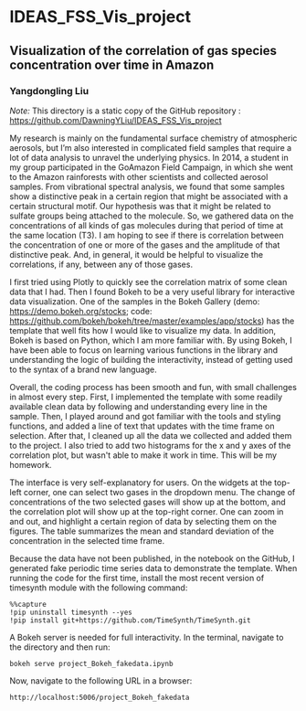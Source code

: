 # IDEAS_FSS_Vis_project
## Visualization of the correlation of gas species concentration over time in Amazon
### Yangdongling Liu

_Note:_ This directory is a static copy of the GitHub repository : https://github.com/DawningYLiu/IDEAS_FSS_Vis_project

My research is mainly on the fundamental surface chemistry of atmospheric aerosols, but I’m also interested in complicated field samples that require a lot of data analysis to unravel the underlying physics. In 2014, a student in my group participated in the GoAmazon Field Campaign, in which she went to the Amazon rainforests with other scientists and collected aerosol samples. From vibrational spectral analysis, we found that some samples show a distinctive peak in a certain region that might be associated with a certain structural motif. Our hypothesis was that it might be related to sulfate groups being attached to the molecule. So, we gathered data on the concentrations of all kinds of gas molecules during that period of time at the same location (T3). I am hoping to see if there is correlation between the concentration of one or more of the gases and the amplitude of that distinctive peak. And, in general, it would be helpful to visualize the correlations, if any, between any of those gases.

I first tried using Plotly to quickly see the correlation matrix of some clean data that I had. Then I found Bokeh to be a very useful library for interactive data visualization. One of the samples in the Bokeh Gallery (demo: https://demo.bokeh.org/stocks; code: https://github.com/bokeh/bokeh/tree/master/examples/app/stocks) has the template that well fits how I would like to visualize my data. In addition, Bokeh is based on Python, which I am more familiar with. By using Bokeh, I have been able to focus on learning various functions in the library and understanding the logic of building the interactivity, instead of getting used to the syntax of a brand new language.

Overall, the coding process has been smooth and fun, with small challenges in almost every step. First, I implemented the template with some readily available clean data by following and understanding every line in the sample. Then, I played around and got familiar with the tools and styling functions, and added a line of text that updates with the time frame on selection. After that, I cleaned up all the data we collected and added them to the project. I also tried to add two histograms for the x and y axes of the correlation plot, but wasn't able to make it work in time. This will be my homework.

The interface is very self-explanatory for users. On the widgets at the top-left corner, one can select two gases in the dropdown menu. The change of concentrations of the two selected gases will show up at the bottom, and the correlation plot will show up at the top-right corner. One can zoom in and out, and highlight a certain region of data by selecting them on the figures. The table summarizes the mean and standard deviation of the concentration in the selected time frame.

Because the data have not been published, in the notebook on the GitHub, I generated fake periodic time series data to demonstrate the template. When running the code for the first time, install the most recent version of timesynth module with the following command:
```
%%capture
!pip uninstall timesynth --yes
!pip install git+https://github.com/TimeSynth/TimeSynth.git
```

A Bokeh server is needed for full interactivity. In the terminal, navigate to the directory and then run:
```
bokeh serve project_Bokeh_fakedata.ipynb
```
Now, navigate to the following URL in a browser:
```
http://localhost:5006/project_Bokeh_fakedata
```
